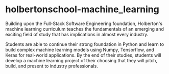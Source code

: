 # holbertonschool-machine_learning
Building upon the Full-Stack Software Engineering foundation, Holberton's machine learning curriculum teaches the fundamentals of an emerging and exciting field of study that has implications in almost every industry. 

Students are able to continue their strong foundation in Python and learn to build complex machine learning models using Numpy, Tensorflow, and Keras for real-world applications. By the end of their studies, students will develop a machine learning project of their choosing that they will pitch, build, and present to industry professionals. 
